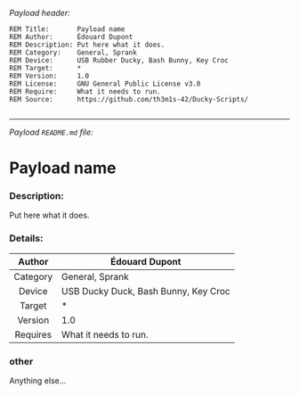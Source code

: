_Payload header:_
```
REM Title:       Payload name
REM Author:      Édouard Dupont
REM Description: Put here what it does.
REM Category:    General, Sprank
REM Device:      USB Rubber Ducky, Bash Bunny, Key Croc
REM Target:      *
REM Version:     1.0
REM License:     GNU General Public License v3.0
REM Require:     What it needs to run.
REM Source:      https://github.com/th3m1s-42/Ducky-Scripts/


```

---  
_Payload `README.md` file:_

# Payload name

### Description:
Put here what it does.

### Details:
| Author   | Édouard Dupont |
|   :--:   | -- |
| Category | General, Sprank |
| Device   | USB Ducky Duck, Bash Bunny, Key Croc |
| Target   | * |
| Version  | 1.0 |
| Requires | What it needs to run. |

### other
Anything else…
